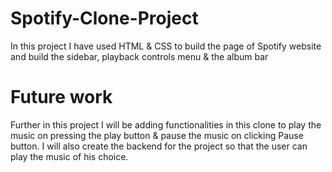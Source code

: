 # Spotify-Clone-Project
In this project I have used HTML & CSS to build the page of Spotify website and build the sidebar, playback controls menu & the album bar

# Future work
Further in this project I will be adding functionalities in this clone to play the music on pressing the play button & pause the music on clicking Pause button. I will also create the backend for the project 
so that the user can play the music of his choice.
